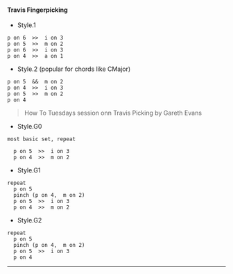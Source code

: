 
#### Travis Fingerpicking

* Style.1

```
p on 6  >>  i on 3
p on 5  >>  m on 2
p on 6  >>  i on 3
p on 4  >>  a on 1
```


* Style.2 (popular for chords like CMajor)

```
p on 5  &&  m on 2
p on 4  >>  i on 3
p on 5  >>  m on 2
p on 4
```


> How To Tuesdays session onn Travis Picking by Gareth Evans

* Style.G0

```
most basic set, repeat

  p on 5  >>  i on 3
  p on 4  >>  m on 2
```


* Style.G1

```
repeat
  p on 5
  pinch (p on 4,  m on 2)
  p on 5  >>  i on 3
  p on 4  >>  m on 2
```


* Style.G2

```
repeat
  p on 5
  pinch (p on 4,  m on 2)
  p on 5  >>  i on 3
  p on 4
```


---
